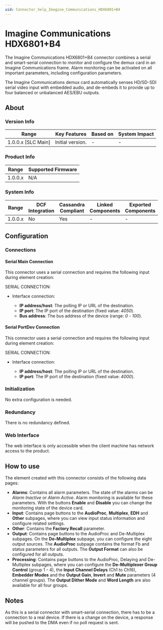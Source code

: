 ```yaml
---
uid: Connector_help_Imagine_Communications_HDX6801+B4
---
```


# Imagine Communications HDX6801+B4

The Imagine Communications HDX6801+B4 connector combines a serial and smart-serial connection to monitor and configure the demux card in an Imagine Communications frame. Alarm monitoring can be activated on all important parameters, including configuration parameters.

The Imagine Communications demux card automatically senses HD/SD-SDI serial video input with embedded audio, and de-embeds it to provide up to four balanced or unbalanced AES/EBU outputs.

## About

### Version Info

| Range                | Key Features     | Based on     | System Impact     |
|----------------------|------------------|--------------|-------------------|
| 1.0.0.x \[SLC Main\] | Initial version. | \-           | \-                |

### Product Info

| Range     | Supported Firmware     |
|-----------|------------------------|
| 1.0.0.x   | N/A                    |

### System Info

| Range     | DCF Integration     | Cassandra Compliant     | Linked Components     | Exported Components     |
|-----------|---------------------|-------------------------|-----------------------|-------------------------|
| 1.0.0.x   | No                  | Yes                     | \-                    | \-                      |

## Configuration

### Connections

#### Serial Main Connection

This connector uses a serial connection and requires the following input during element creation:

SERIAL CONNECTION:

- Interface connection:

  - **IP address/host**: The polling IP or URL of the destination.
  - **IP port**: The IP port of the destination (fixed value: *4050*).
  - **Bus address**: The bus address of the device (range: *0* - *100*).

#### Serial PortDev Connection

This connector uses a serial connection and requires the following input during element creation:

SERIAL CONNECTION:

- Interface connection:

  - **IP address/host**: The polling IP or URL of the destination.
  - **IP port**: The IP port of the destination (fixed value: *4000*).

### Initialization

No extra configuration is needed.

### Redundancy

There is no redundancy defined.

### Web Interface

The web interface is only accessible when the client machine has network access to the product.

## How to use

The element created with this connector consists of the following data pages:

- **Alarms**: Contains all alarm parameters. The state of the alarms can be *Alarm Inactive* or *Alarm Active*. Alarm monitoring is available for these parameters. With the buttons **Enable** and **Disable** you can change the monitoring state of the device card.
- **Input**: Contains page buttons to the **AudioProc**, **Multiplex**, **EDH** and **Other** subpages, where you can view input status information and configure related settings.
- **Other**: Contains the **Factory Recall** parameter.
- **Output**: Contains page buttons to the AudioProc and De-Multiplex subpages. On the **De-Multiplex** subpage, you can configure the eight output sources. The **AudioProc** subpage contains the format Fb and status parameters for all outputs. The **Output Format** can also be configured for all outputs.
- **Processing**: Contains page buttons to the AudioProc, Delaying and De-Multiplex subpages, where you can configure the **De-Multiplexer Group Control** (group 1 - 4), the **Input Channel Delays** (Ch1 to Ch16), **Embedder Modes** and the **Output Gain**, **Invert** and **Mute** parameters (4 channel groups). The **Output Dither Mode** and **Word Length** are also available for all four groups.

## Notes

As this is a serial connector with smart-serial connection, there has to be a connection to a real device. If there is a change on the device, a response will be pushed to the DMA even if no poll request is sent.
